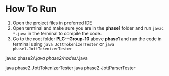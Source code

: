 # How To Run
1. Open the project files in preferred IDE
2. Open terminal and make sure you are in the **phase1** folder and run `javac *.java` in the terminal to compile the code.
3. Go to the root folder **PLC--Group-10** above **phase1** and run the code in terminal using `java JottTokenizerTester` or `java phase1.JottTokenizerTester`




javac phase2/*.java phase2/nodes/*.java



java phase2.JottTokenizerTester
java phase2.JottParserTester